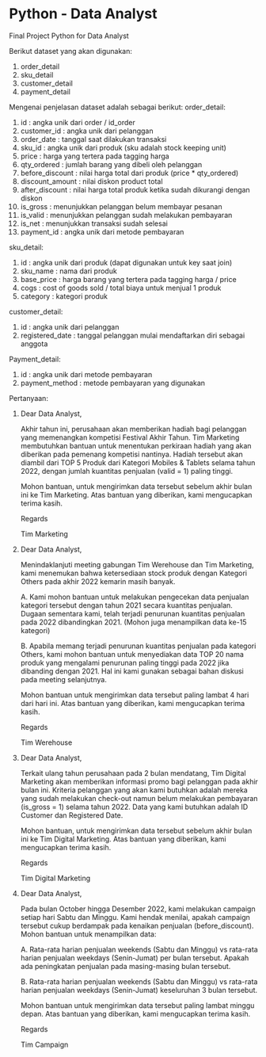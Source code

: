 # Python - Data Analyst

Final Project Python for Data Analyst

Berikut dataset yang akan digunakan:
1. order_detail
2. sku_detail
3. customer_detail
4. payment_detail

Mengenai penjelasan dataset adalah sebagai berikut:
order_detail:
   1. id               : angka unik dari order / id_order
   2. customer_id      : angka unik dari pelanggan
   3. order_date       : tanggal saat dilakukan transaksi
   4. sku_id           : angka unik dari produk (sku adalah stock keeping unit)
   5. price            : harga yang tertera pada tagging harga
   6. qty_ordered      : jumlah barang yang dibeli oleh pelanggan
   7. before_discount  : nilai harga total dari produk (price * qty_ordered)
   8. discount_amount  : nilai diskon product total
   9. after_discount   : nilai harga total produk ketika sudah dikurangi dengan diskon
   10. is_gross        : menunjukkan pelanggan belum membayar pesanan
   11. is_valid        : menunjukkan pelanggan sudah melakukan pembayaran
   12. is_net          : menunjukkan transaksi sudah selesai
   13. payment_id      : angka unik dari metode pembayaran
 
sku_detail:
   1. id               : angka unik dari produk (dapat digunakan untuk key saat join)
   2. sku_name         : nama dari produk
   3. base_price       : harga barang yang tertera pada tagging harga / price
   4. cogs             : cost of goods sold / total biaya untuk menjual 1 produk
   5. category         : kategori produk

customer_detail:
   1. id               : angka unik dari pelanggan
   2. registered_date  : tanggal pelanggan mulai mendaftarkan diri sebagai anggota

Payment_detail:
   1. id               : angka unik dari metode pembayaran
   2. payment_method   : metode pembayaran yang digunakan

Pertanyaan:
   1. Dear Data Analyst,
      
      Akhir tahun ini, perusahaan akan memberikan hadiah bagi pelanggan yang memenangkan kompetisi Festival Akhir Tahun. Tim Marketing membutuhkan bantuan untuk menentukan perkiraan hadiah yang akan diberikan pada pemenang kompetisi nantinya. Hadiah tersebut akan diambil dari TOP 5 Produk dari Kategori Mobiles & Tablets selama tahun 2022, dengan jumlah kuantitas penjualan (valid = 1) paling tinggi.
      
      Mohon bantuan, untuk mengirimkan data tersebut sebelum akhir bulan ini ke Tim Marketing. Atas bantuan yang diberikan, kami mengucapkan terima kasih.

      Regards

      Tim Marketing
      
   2. Dear Data Analyst,

      Menindaklanjuti meeting gabungan Tim Werehouse dan Tim Marketing, kami menemukan bahwa ketersediaan stock produk dengan Kategori Others pada akhir 2022 kemarin masih banyak.

      A. Kami mohon bantuan untuk melakukan pengecekan data penjualan kategori tersebut dengan tahun 2021 secara kuantitas penjualan. Dugaan sementara kami, telah terjadi penurunan kuantitas penjualan pada 2022 dibandingkan 2021. (Mohon juga menampilkan data ke-15 kategori)

      B. Apabila memang terjadi penurunan kuantitas penjualan pada kategori Others, kami mohon bantuan untuk menyediakan data TOP 20 nama produk yang mengalami penurunan paling tinggi pada 2022 jika dibanding dengan 2021. Hal ini kami gunakan sebagai bahan diskusi pada meeting selanjutnya.

      Mohon bantuan untuk mengirimkan data tersebut paling lambat 4 hari dari hari ini. Atas bantuan yang diberikan, kami mengucapkan terima kasih.

      Regards

      Tim Werehouse
      
   4. Dear Data Analyst,

      Terkait ulang tahun perusahaan pada 2 bulan mendatang, Tim Digital Marketing akan memberikan informasi promo bagi pelanggan pada akhir bulan ini. Kriteria pelanggan yang akan kami butuhkan adalah mereka yang sudah melakukan check-out namun belum melakukan pembayaran (is_gross = 1) selama tahun 2022. Data yang kami butuhkan adalah ID Customer dan Registered Date.

      Mohon bantuan, untuk mengirimkan data tersebut sebelum akhir bulan ini ke Tim Digital Marketing. Atas bantuan yang diberikan, kami mengucapkan terima kasih.

      Regards

      Tim Digital Marketing
      
   5. Dear Data Analyst,

      Pada bulan October hingga Desember 2022, kami melakukan campaign setiap hari Sabtu dan Minggu. Kami hendak menilai, apakah campaign tersebut cukup berdampak pada kenaikan penjualan (before_discount). Mohon bantuan untuk menampilkan data:

      A. Rata-rata harian penjualan weekends (Sabtu dan Minggu) vs rata-rata harian penjualan weekdays (Senin-Jumat) per bulan tersebut. Apakah ada peningkatan penjualan pada masing-masing bulan tersebut.

      B. Rata-rata harian penjualan weekends (Sabtu dan Minggu) vs rata-rata harian penjualan weekdays (Senin-Jumat) keseluruhan 3 bulan tersebut.

      Mohon bantuan untuk mengirimkan data tersebut paling lambat minggu depan. Atas bantuan yang diberikan, kami mengucapkan terima kasih.

      Regards

      Tim Campaign

